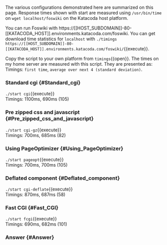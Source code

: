 The various configurations demonstrated here are summarized on this page. Response times shown with start are measured using `/usr/bin/time` on `wget localhost/foswiki` on the Katacoda host platform.

You can run Foswiki with https://[[HOST_SUBDOMAIN]]-80-[[KATACODA_HOST]].environments.katacoda.com/foswiki. You can get download time statistics for `localhost` with `./timings https://[[HOST_SUBDOMAIN]]-80-[[KATACODA_HOST]].environments.katacoda.com/foswiki/`{{execute}}.

Copy the script to your own platform from `timings`{{open}}. The times on my home server are measured with this script. They are presented as: Timings: `first time`, `average over next 4 (standard deviation)`.

### Standard cgi	{#Standard_cgi}

`./start cgi`{{execute}} <br />
 Timings: 1100ms, 690ms (105)

### Pre zipped css and javascript	{#Pre_zipped_css_and_javascript}

`./start cgi-gz`{{execute}} <br />
 Timings: 700ms, 685ms (82)

### Using PageOptimizer	{#Using_PageOptimizer}

`./start pageopt`{{execute}} <br />
 Timings: 700ms, 700ms (105)

### Deflated component	{#Deflated_component}

`./start cgi-deflate`{{execute}} <br />
 Timings: 870ms, 687ms (58)

### Fast CGI	{#Fast_CGI}

`./start fcgi`{{execute}} <br />
 Timings: 690ms, 682ms (101)

### Answer	{#Answer}